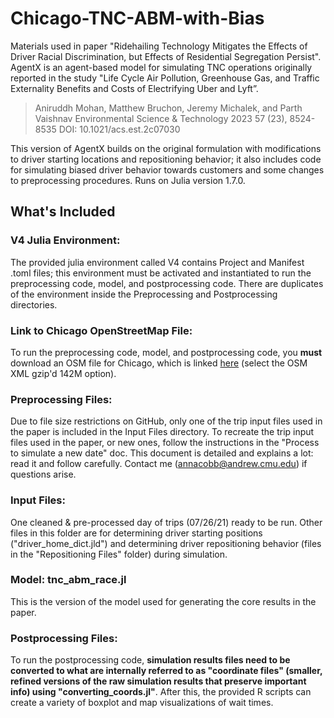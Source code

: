 # Chicago-TNC-ABM-with-Bias
Materials used in paper "Ridehailing Technology Mitigates the Effects of Driver Racial Discrimination, but Effects of Residential Segregation Persist".
AgentX is an agent-based model for simulating TNC operations originally reported in the study "Life Cycle Air Pollution, Greenhouse Gas, and Traffic Externality Benefits and Costs of Electrifying Uber and Lyft”.
> Aniruddh Mohan, Matthew Bruchon, Jeremy Michalek, and Parth Vaishnav
> Environmental Science & Technology 2023 57 (23), 8524-8535
> DOI: 10.1021/acs.est.2c07030

This version of AgentX builds on the original formulation with modifications to driver starting locations and repositioning behavior; it also includes code for simulating biased driver behavior towards customers and some changes to preprocessing procedures. Runs on Julia version 1.7.0. 

## What's Included
### V4 Julia Environment:
The provided julia environment called V4 contains Project and Manifest .toml files; this environment must be activated and instantiated to run the preprocessing code, model, and postprocessing code. There are duplicates of the environment inside the Preprocessing and Postprocessing directories.
### Link to Chicago OpenStreetMap File:
To run the preprocessing code, model, and postprocessing code, you **must** download an OSM file for Chicago, which is linked [here](https://download.bbbike.org/osm/bbbike/Chicago/) (select the OSM XML gzip'd 142M option).
### Preprocessing Files:
Due to file size restrictions on GitHub, only one of the trip input files used in the paper is included in the Input Files directory. To recreate the trip input files used in the paper, or new ones, follow the instructions in the "Process to simulate a new date" doc. This document is detailed and explains a lot: read it and follow carefully. Contact me (annacobb@andrew.cmu.edu) if questions arise.
### Input Files: 
One cleaned & pre-processed day of trips (07/26/21) ready to be run. Other files in this folder are for determining driver starting positions ("driver_home_dict.jld") and determining driver repositioning behavior (files in the "Repositioning Files" folder) during simulation. 
### Model: tnc_abm_race.jl
This is the version of the model used for generating the core results in the paper.
### Postprocessing Files:
To run the postprocessing code, **simulation results files need to be converted to what are internally referred to as "coordinate files" (smaller, refined versions of the raw simulation results that preserve important info) using "converting_coords.jl"**. After this, the provided R scripts can create a variety of boxplot and map visualizations of wait times.
